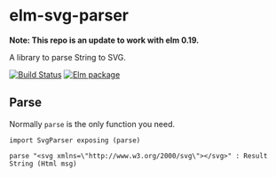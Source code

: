 # elm-svg-parser

**Note: This repo is an update to work with elm 0.19.**

A library to parse String to SVG.

[![Build Status](https://travis-ci.org/rnons/elm-svg-parser.svg?branch=master)](https://travis-ci.org/rnons/elm-svg-parser)
[![Elm package](https://img.shields.io/elm-package/v/rnons/elm-svg-parser.svg)](http://package.elm-lang.org/packages/rnons/elm-svg-parser/latest)

## Parse

Normally `parse` is the only function you need.

```
import SvgParser exposing (parse)

parse "<svg xmlns=\"http://www.w3.org/2000/svg\"></svg>" : Result String (Html msg)
```
